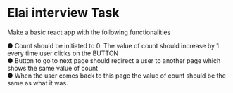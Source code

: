 # Elai interview Task

Make a basic react app with the following functionalities

  ● Count should be initiated to 0. The value of count should increase by 1 every time user
clicks on the BUTTON
<br/>
  ● Button to go to next page should redirect a user to another page which shows the same
value of count
<br/>
  ● When the user comes back to this page the value of count should be the same as what it
was.
